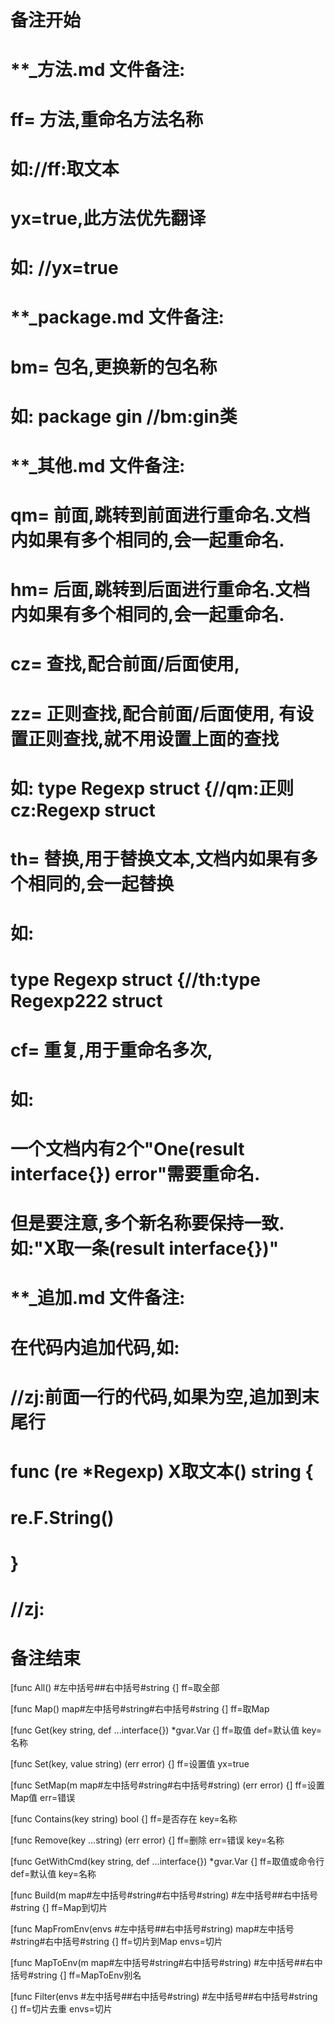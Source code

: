 # 备注开始
# **_方法.md 文件备注:
# ff= 方法,重命名方法名称
# 如://ff:取文本
#
# yx=true,此方法优先翻译
# 如: //yx=true

# **_package.md 文件备注:
# bm= 包名,更换新的包名称 
# 如: package gin //bm:gin类

# **_其他.md 文件备注:
# qm= 前面,跳转到前面进行重命名.文档内如果有多个相同的,会一起重命名.
# hm= 后面,跳转到后面进行重命名.文档内如果有多个相同的,会一起重命名.
# cz= 查找,配合前面/后面使用,
# zz= 正则查找,配合前面/后面使用, 有设置正则查找,就不用设置上面的查找
# 如: type Regexp struct {//qm:正则 cz:Regexp struct
#
# th= 替换,用于替换文本,文档内如果有多个相同的,会一起替换
# 如:
# type Regexp struct {//th:type Regexp222 struct
#
# cf= 重复,用于重命名多次,
# 如: 
# 一个文档内有2个"One(result interface{}) error"需要重命名.
# 但是要注意,多个新名称要保持一致. 如:"X取一条(result interface{})"

# **_追加.md 文件备注:
# 在代码内追加代码,如:
# //zj:前面一行的代码,如果为空,追加到末尾行
# func (re *Regexp) X取文本() string { 
# re.F.String()
# }
# //zj:
# 备注结束

[func All() #左中括号##右中括号#string {]
ff=取全部

[func Map() map#左中括号#string#右中括号#string {]
ff=取Map

[func Get(key string, def ...interface{}) *gvar.Var {]
ff=取值
def=默认值
key=名称

[func Set(key, value string) (err error) {]
ff=设置值
yx=true

[func SetMap(m map#左中括号#string#右中括号#string) (err error) {]
ff=设置Map值
err=错误

[func Contains(key string) bool {]
ff=是否存在
key=名称

[func Remove(key ...string) (err error) {]
ff=删除
err=错误
key=名称

[func GetWithCmd(key string, def ...interface{}) *gvar.Var {]
ff=取值或命令行
def=默认值
key=名称

[func Build(m map#左中括号#string#右中括号#string) #左中括号##右中括号#string {]
ff=Map到切片

[func MapFromEnv(envs #左中括号##右中括号#string) map#左中括号#string#右中括号#string {]
ff=切片到Map
envs=切片

[func MapToEnv(m map#左中括号#string#右中括号#string) #左中括号##右中括号#string {]
ff=MapToEnv别名

[func Filter(envs #左中括号##右中括号#string) #左中括号##右中括号#string {]
ff=切片去重
envs=切片

